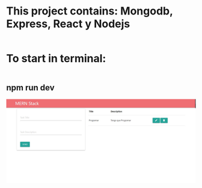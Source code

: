 <h1>This project contains: Mongodb, Express, React y Nodejs</h1>

<h1 style="display: inline-block">To start in terminal:</h1><h2>npm run dev</h2>

<img src="https://raw.githubusercontent.com/Diego-Bravi/mern-stack-tasks/master/assets/mern-stack-tasks1.jpg" width="1000"/>
</div>
